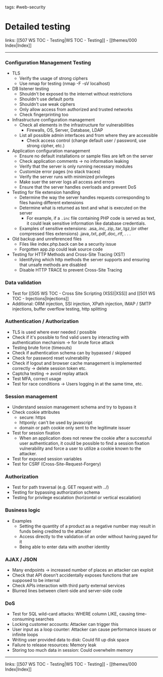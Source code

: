 tags: #web-security

# Detailed testing
links: [[507 WS TOC - Testing|WS TOC - Testing]] - [[themes/000 Index|Index]]

---

### Configuration Management Testing

- TLS
	- Verify the usage of strong ciphers
	- Use nmap for testing (nmap -F -sV localhost)
- DB listener testing
	- Shouldn't be exposed to the internet without restrictions
	- Shouldn't use default ports
	- Shouldn't use weak ciphers
	- Only allow access from authorized and trusted networks
	- Check fingerprinting too
- Infrastructure configuration management
	- Check all elements in the infrastructure for vulnerabilities
		- Firewalls, OS, Server, Database, LDAP
	- List all possible admin interfaces and from where they are accessible
		- Check access control (change default user / password, use strong cipher, etc.)
- Application configuration management
	- Ensure no default installations or sample files are left on the server
	- Check application comments -> no information leaking
	- Verify that the server is only running necessary modules
	- Customize error pages (no stack traces)
	- Verify the server runs with minimized privileges
	- Make suer the server logs all access and errors
	- Ensure that the server handles overloads and prevent DoS
- Testing for file extension handling
	- Determine the way the server handles requests corresponding to files having different extensions
	- Determine what is returned as text and what is executed on the server
		- For example, if a `.inc` file containing PHP code is served as text, it could leak sensitive information like database credentials.
	- Examples of sensitive extensions: .asa,.inc,.zip,.tar,.tgz,(or other compressed files extensions) .java,.txt,.pdf,.doc,.rtf, . . .
- Old backup and unreferenced files
	- Files like index.php.back can be a security issue
	- Forgotten app.zip could leak source code
- Testing for HTTP Methods and Cross-Site Tracing (XST)
	- Identifying which http methods the server supports and ensuring that unsafe methods are disabled
	- Disable HTTP TRACE to prevent Cross-Site Tracing

### Data validation

- Test for [[505 WS TOC - Cross Site Scripting (XSS)|XSS]] and [[501 WS TOC - Injections|Injections]]
- Additional: ORM injection, SSI injection, XPath injection, IMAP / SMTP injections, buffer overflow testing, http splitting

### Authentication / Authorization

- TLS is used where ever needed / possible
- Check if it's possible to find valid users by interacting with authentication mechanism -> for brute force attack
- Testing brute force (timeouts)
- Check if authentication schema can by bypassed / skipped
- Check for password reset vulnerability
- Check if logout and browser cache management is implemented correctly -> delete session token etc.
- Captcha testing -> avoid replay attack
- Test MFA, correct usage
- Test for race conditions -> Users logging in at the same time, etc.

### Session management

- Understand session management schema and try to bypass it
- Check cookie attributes
	- secure: https
	- httponly: can't be used by javascript
	- domain or path cookie only sent to the legitimate issuer
- Test for session fixation
	- When an application does not renew the cookie after a successful user authentication, it could be possible to find a session fixation vulnerability and force a user to utilize a cookie known to the attacker.
- Test for exposed session variables
- Test for CSRF (Cross-Site-Request-Forgery)

### Authorization

- Test for path traversal (e.g. GET request with ../)
- Testing for bypassing authorization schema
- Testing for privilege escalation (horizontal or vertical escalation)

### Business logic

- Examples
	- Setting the quantity of a product as a negative number may result in funds being credited to the attacker
	- Access directly to the validation of an order without having payed for it
	- Being able to enter data with another identity

### AJAX / JSON

- Many endpoints -> increased number of places an attacker can exploit
- Check that API doesn't accidentally exposes functions that are supposed to be internal
- Check APIs interaction with third party external services
- Blurred lines between client-side and server-side code

### DoS

- Test for SQL wild-card attacks: WHERE column LIKE, causing time-consuming searches
- Locking customer accounts: Attacker can trigger this
- User input as a loop counter: Attacker can cause performance issues or infinite loops
- Writing user provided data to disk: Could fill up disk space
- Failure to release resources: Memory leak
- Storing too much data in session: Could overwhelm memory

---
links: [[507 WS TOC - Testing|WS TOC - Testing]] - [[themes/000 Index|Index]]